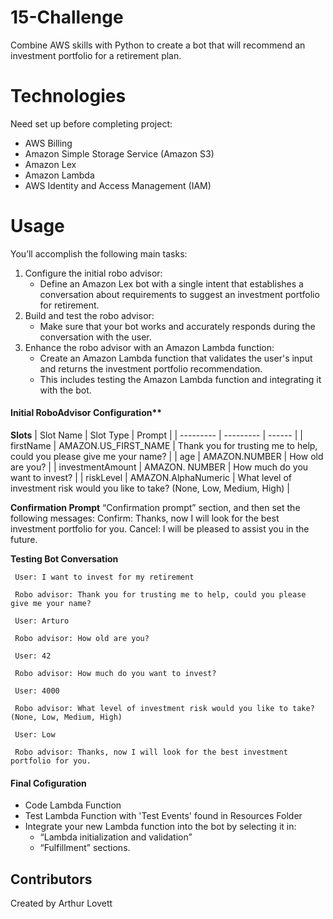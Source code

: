 # 15-Challenge
 Combine AWS skills with Python to create a bot that will recommend an investment portfolio for a retirement plan.


# Technologies
Need set up before completing project:
* AWS Billing
* Amazon Simple Storage Service (Amazon S3)
* Amazon Lex
* Amazon Lambda
* AWS Identity and Access Management (IAM)


# Usage
You’ll accomplish the following main tasks:
1. Configure the initial robo advisor:
    * Define an Amazon Lex bot with a single intent that establishes a conversation about requirements to suggest an investment portfolio for retirement.
2. Build and test the robo advisor:
    * Make sure that your bot works and accurately responds during the conversation with the user.
3. Enhance the robo advisor with an Amazon Lambda function:
    * Create an Amazon Lambda function that validates the user's input and returns the investment portfolio recommendation.
    * This includes testing the Amazon Lambda function and integrating it with the bot.


#### Initial RoboAdvisor Configuration**
**Slots**
| Slot Name | Slot Type | Prompt | 
| --------- | --------- | ------ | 
| firstName | AMAZON.US_FIRST_NAME | Thank you for trusting me to help, could you please give me your name? |
| age | AMAZON.NUMBER | How old are you? | 
| investmentAmount | AMAZON. NUMBER | How much do you want to invest? |
| riskLevel | AMAZON.AlphaNumeric | What level of investment risk would you like to take? (None, Low, Medium, High) | 

**Confirmation Prompt**
“Confirmation prompt” section, and then set the following messages:
Confirm: Thanks, now I will look for the best investment portfolio for you.
Cancel: I will be pleased to assist you in the future.

**Testing Bot Conversation**
```text
 User: I want to invest for my retirement

 Robo advisor: Thank you for trusting me to help, could you please give me your name?

 User: Arturo

 Robo advisor: How old are you?

 User: 42

 Robo advisor: How much do you want to invest?
 
 User: 4000

 Robo advisor: What level of investment risk would you like to take? (None, Low, Medium, High)

 User: Low
 
 Robo advisor: Thanks, now I will look for the best investment portfolio for you.
 ``` 

#### Final Cofiguration
* Code Lambda Function
* Test Lambda Function with 'Test Events' found in Resources Folder
* Integrate your new Lambda function into the bot by selecting it in:
    * “Lambda initialization and validation”
    * “Fulfillment” sections.


## Contributors
Created by Arthur Lovett